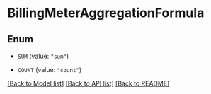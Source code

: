 # BillingMeterAggregationFormula

## Enum


* `SUM` (value: `"sum"`)

* `COUNT` (value: `"count"`)


[[Back to Model list]](../README.md#documentation-for-models) [[Back to API list]](../README.md#documentation-for-api-endpoints) [[Back to README]](../README.md)


